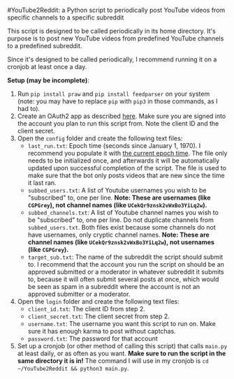 #YouTube2Reddit: a Python script to periodically post YouTube videos from specific channels to a specific subreddit

This script is designed to be called periodically in its home directory. It's purpose is to post new YouTube videos from predefined YouTube channels to a predefined subreddit.

Since it's designed to be called periodically, I recommend running it on a cronjob at least once a day.

**Setup (may be incomplete)**:

1. Run `pip install praw` and `pip install feedparser` on your system (note: you may have to replace `pip` with `pip3` in those commands, as I had to).
2. Create an OAuth2 app as described [here](https://github.com/reddit/reddit/wiki/OAuth2). Make sure you are signed into the account you plan to run this script from. Note the client ID and the client secret.
3. Open the `config` folder and create the following text files:
    - `last_run.txt`: Epoch time (seconds since January 1, 1970). I recommend you populate it with [the current epoch time](http://www.epochconverter.com/clock). The file only needs to be initialized once, and afterwards it will be automatically updated upon successful completion of the script. The file is used to make sure that the bot only posts videos that are new since the time it last ran.
    - `subbed_users.txt`: A list of Youtube usernames you wish to be "subscribed" to, one per line. **Note: These are usernames (like `CGPGrey`), not channel names (like `UCekQr9znsk2vWxBo3YiLq2w`).**
    - `subbed_channels.txt`: A list of Youtube channel names you wish to be "subscribed" to, one per line. Do not duplicate channels from `subbed_users.txt`. Both files exist because some channels do not have usernames, only cryptic channel names. **Note: These are channel names (like `UCekQr9znsk2vWxBo3YiLq2w`), not usernames (like `CGPGrey`).**
    - `target_sub.txt`: The name of the subreddit the script should submit to. I recommend that the account you run the script on should be an approved submitted or a moderator in whatever subreddit it submits to, because it will often submit several posts at once, which would be seen as spam in a subreddit where the account is not an approved submitter or a moderator.
4. Open the `login` folder and create the following text files:
    - `client_id.txt`: The client ID from step 2.
    - `client_secret.txt`: The client secret from step 2.
    - `username.txt`: The username you want this script to run on. Make sure it has enough karma to post without captchas.
    - `password.txt`: The password for that account
5. Set up a cronjob (or other method of calling this script) that calls `main.py` at least daily, or as often as you want. **Make sure to run the script in the same directory it is in!** The command I will use in my cronjob is `cd ~/YouTube2Reddit && python3 main.py`.
